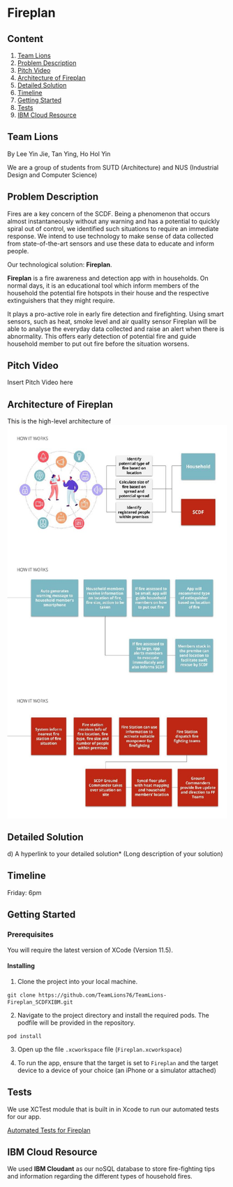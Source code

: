 # Fireplan

## Content
1. [Team Lions](#team-lions) 
2. [Problem Description](#problem-description) 
3. [Pitch Video](#pitch-video) 
4. [Architecture of Fireplan](#architecture-of-fireplan) 
5. [Detailed Solution](#detailed-solution) 
6. [Timeline](#timeline) 
7. [Getting Started](#getting-started) 
8. [Tests](#tests) 
7. [IBM Cloud Resource](#ibm-cloud-resource) 

## Team Lions
By Lee Yin Jie, Tan Ying, Ho Hol Yin

We are a group of students from SUTD (Architecture) and NUS (Industrial Design and Computer Science)

## Problem Description
Fires are a key concern of the SCDF. Being a phenomenon that occurs almost instantaneously without any warning and has a potential to quickly spiral out of control, we identified such situations to require an immediate response. We intend to use technology to make sense of data collected from state-of-the-art sensors and use these data to educate and inform people.

Our technological solution: **Fireplan**.

**Fireplan** is a fire awareness and detection app with in households. On normal days, it is an educational tool which inform members of the household the potential fire hotspots in their house and the respective extinguishers that they might require. 

It plays a pro-active role in early fire detection and firefighting. Using smart sensors, such as heat, smoke level and air quality sensor Fireplan will be able to analyse the everyday data collected and raise an alert when there is abnormality. This offers early detection of potential fire and guide household member to put out fire before the situation worsens.

## Pitch Video
Insert Pitch Video here

## Architecture of Fireplan
This is the high-level architecture of 
<a href="url"><img src="https://github.com/TeamLions76/TeamLions-Fireplan_SCDFXIBM/blob/master/Fireplan/Diagrams/architecture1.jpg" align="center" height="300"></a>
<a href="url"><img src="https://github.com/TeamLions76/TeamLions-Fireplan_SCDFXIBM/blob/master/Fireplan/Diagrams/architecture2.jpg" align="center" height="300"></a>
<a href="url"><img src="https://github.com/TeamLions76/TeamLions-Fireplan_SCDFXIBM/blob/master/Fireplan/Diagrams/architecture3.jpg" align="center" height="300"></a>


## Detailed Solution
d) A hyperlink to your detailed solution* (Long description of your solution)

## Timeline
Friday:
6pm

## Getting Started

### Prerequisites
You will require the latest version of XCode (Version 11.5).

#### Installing
1. Clone the project into your local machine.
```
git clone https://github.com/TeamLions76/TeamLions-Fireplan_SCDFXIBM.git
```
2. Navigate to the project directory and install the required pods. The podfile will be provided in the repository.
```
pod install
```
3. Open up the file `.xcworkspace` file (`Fireplan.xcworkspace`)

4. To run the app, ensure that the target is set to `Fireplan` and the target device to a device of your choice (an iPhone or a simulator attached)

## Tests
We use XCTest module that is built in in Xcode to run our automated tests for our app.

<a href="https://github.com/TeamLions76/TeamLions-Fireplan_SCDFXIBM/tree/master/Fireplan/FireplanTests">Automated Tests for Fireplan</a>

## IBM Cloud Resource
We used **IBM Cloudant** as our noSQL database to store fire-fighting tips and information regarding the different types of household fires.
